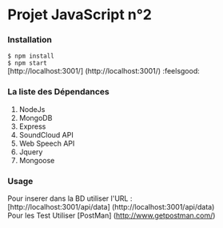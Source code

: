 # Projet JavaScript n°2

### Installation

```$ npm install```  
```$ npm start```  
[http://localhost:3001/] (http://localhost:3001/) :feelsgood:  

### La liste des Dépendances

1. NodeJs
2. MongoDB
3. Express 
4. SoundCloud API
5. Web Speech API
6. Jquery
7. Mongoose

### Usage

Pour inserer dans la BD utiliser l'URL :  
[http://localhost:3001/api/data] (http://localhost:3001/api/data)  
Pour les Test Utiliser [PostMan] (http://www.getpostman.com/)
